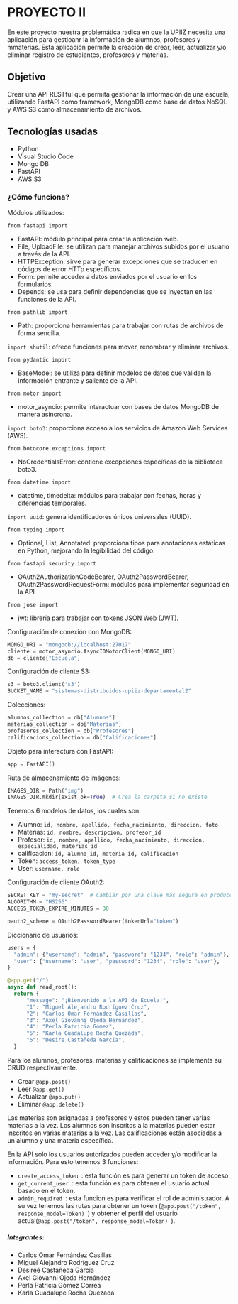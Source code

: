 # PROYECTO II 

En este proyecto nuestra problemática radica en que la UPIIZ necesita una aplicación para gestioanr la información de alumnos, profesores y mmaterias.
Esta aplicación permite la creación de crear, leer, actualizar y/o eliminar registro de estudiantes, profesores y materias.

## Objetivo
Crear una API RESTful que permita gestionar la información de una escuela, utilizando FastAPI como framework, MongoDB como base de datos NoSQL y AWS S3 como almacenamiento de archivos.


## Tecnologías usadas
- Python
- Visual Studio Code
- Mongo DB
- FastAPI
- AWS S3


### ¿Cómo funciona?
Módulos utilizados:

```from fastapi import ```
- FastAPI: módulo principal para crear la aplicación web. 
- File, UploadFile: se utilizan para manejar archivos subidos por el usuario a través de la API.
- HTTPException: sirve para generar excepciones que se traducen en códigos de error HTTp específicos.
- Form: permite acceder a datos enviados por el usuario en los formularios.
- Depends: se usa para definir dependencias que se inyectan en las funciones de la API.

```from pathlib import``` 
- Path: proporciona herramientas para trabajar con rutas de archivos de forma sencilla.

```import shutil```: ofrece funciones para mover, renombrar y eliminar archivos.

```from pydantic import```
- BaseModel: se utiliza para definir modelos de datos que validan la información entrante y saliente de la API.

```from motor import```
- motor_asyncio: permite interactuar con bases de datos MongoDB de manera asíncrona.

```import boto3```: proporciona acceso a los servicios de Amazon Web Services (AWS).

```from botocore.exceptions import```
- NoCredentialsError: contiene excepciones específicas de la biblioteca boto3.

```from datetime import```
- datetime, timedelta: módulos para trabajar con fechas, horas y diferencias temporales.

```import uuid```: genera identificadores únicos universales (UUID).

```from typing import```
- Optional, List, Annotated: proporciona tipos para anotaciones estáticas en Python, mejorando la legibilidad del código.

```from fastapi.security import```
- OAuth2AuthorizationCodeBearer, OAuth2PasswordBearer, OAuth2PasswordRequestForm: módulos para implementar seguridad en la API

```from jose import``` 
- jwt: librería para trabajar con tokens JSON Web (JWT).



Configuración de conexión con MongoDB:
  ```python
MONGO_URI = "mongodb://localhost:27017"
cliente = motor_asyncio.AsyncIOMotorClient(MONGO_URI)
db = cliente["Escuela"]  
  ```

Configuración de cliente S3:
  ```python
s3 = boto3.client('s3')
BUCKET_NAME = "sistemas-distribuidos-upiiz-departamental2"  
  ```

Colecciones:
  ```python
alumnos_collection = db["Alumnos"]
materias_collection = db["Materias"]
profesores_collection = db["Profesores"]
calificacions_collection = db["Calificaciones"]  
  ```

Objeto para interactura con FastAPI:
  ```python
app = FastAPI()  
  ```

Ruta de almacenamiento de imágenes:
  ```python
IMAGES_DIR = Path("img")
IMAGES_DIR.mkdir(exist_ok=True)  # Crea la carpeta si no existe  
  ```

Tenemos 6 modelos de datos, los cuales son:
- Alumno:  ```id, nombre, apellido, fecha_nacimiento, direccion, foto ```
- Materias:  ```id, nombre, descripcion, profesor_id ```
- Profesor:  ```id, nombre, apellido, fecha_nacimiento, direccion, especialidad, materias_id ```
- calificacion:  ```id, alumno_id, materia_id, calificacion ```
- Token:  ```access_token, token_type ```
- User:  ```username, role ```

Configuración de cliente OAuth2:
  ```python
SECRET_KEY = "my-secret"  # Cambiar por una clave más segura en producción
ALGORITHM = "HS256"
ACCESS_TOKEN_EXPIRE_MINUTES = 30

oauth2_scheme = OAuth2PasswordBearer(tokenUrl="token")  
  ```

Diccionario de usuarios:
  ```python
users = {
    "admin": {"username": "admin", "password": "1234", "role": "admin"},
    "user": {"username": "user", "password": "1234", "role": "user"},
}

@app.get("/")
async def read_root():
    return {
        "message": "¡Bienvenido a la API de Ecuela!",
        "1": "Miguel Alejandro Rodríguez Cruz",
        "2": "Carlos Omar Fernández Casillas",
        "3": "Axel Giovanni Ojeda Hernández",
        "4": "Perla Patricia Gómez",
        "5": "Karla Guadalupe Rocha Quezada",
        "6": "Desire Castañeda García",
    }  
  ```

Para los alumnos, profesores, materias y calificaciones se implementa su CRUD respectivamente.
- Crear  ```@app.post() ```
- Leer  ```@app.get() ```
- Actualizar  ```@app.put() ```
- Eliminar  ```@app.delete() ```

Las materias son asignadas a profesores y estos pueden tener varias materias a la vez.
Los alumnos son inscritos a la materias  pueden estar inscritos en varias materias a la vez.
Las calificaciones están asociadas a un alumno y una materia específica.

En la API solo los usuarios autorizados pueden acceder y/o modificar la información. Para esto tenemos 3 funciones:
- ```create_access_token ```: esta función es para generar un token de acceso.
- ```get_current_user ```: esta función es para obtener el usuario actual basado en el token.
- ```admin_required ```: esta funcion es para verificar el rol de administrador.
A su vez tenemos las rutas para obtener un token (```@app.post("/token", response_model=Token) ```) y obtener el perfil del usuario actual(```@app.post("/token", response_model=Token) ```).





##### Integrantes:
- Carlos Omar Fernández Casillas
- Miguel Alejandro Rodríguez Cruz
- Desireé Castañeda García
- Axel Giovanni Ojeda Hernández
- Perla Patricia Gómez Correa
- Karla Guadalupe Rocha Quezada
